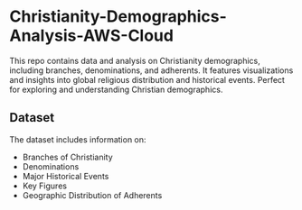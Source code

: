 # Christianity-Demographics-Analysis-AWS-Cloud
This repo contains data and analysis on Christianity demographics, including branches, denominations, and adherents. It features visualizations and insights into global religious distribution and historical events. Perfect for exploring and understanding Christian demographics.

## Dataset

The dataset includes information on:
- Branches of Christianity
- Denominations
- Major Historical Events
- Key Figures
- Geographic Distribution of Adherents
